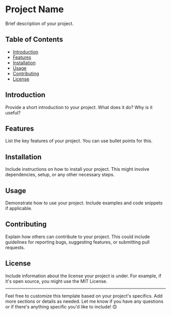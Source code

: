 # Project Name

Brief description of your project.

## Table of Contents
- [Introduction](#introduction)
- [Features](#features)
- [Installation](#installation)
- [Usage](#usage)
- [Contributing](#contributing)
- [License](#license)

## Introduction

Provide a short introduction to your project. What does it do? Why is it useful?

## Features

List the key features of your project. You can use bullet points for this.

## Installation

Include instructions on how to install your project. This might involve dependencies, setup, or any other necessary steps.

## Usage

Demonstrate how to use your project. Include examples and code snippets if applicable.

## Contributing

Explain how others can contribute to your project. This could include guidelines for reporting bugs, suggesting features, or submitting pull requests.

## License

Include information about the license your project is under. For example, if it's open source, you might use the MIT License.

---

Feel free to customize this template based on your project's specifics. Add more sections or details as needed. Let me know if you have any questions or if there's anything specific you'd like to include! 😊
